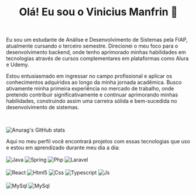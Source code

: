 <!-- Título -->
<h1 align="center">Olá! Eu sou o Vinicius Manfrin 👋</h1>
<br>
<p>Eu sou um estudante de Análise e Desenvolvimento de Sistemas pela FIAP, atualmente cursando o
terceiro semestre. Direcionei o meu foco para o desenvolvimento backend, onde tenho aprimorado
minhas habilidades em tecnologias através de cursos complementares em plataformas como Alura e
Udemy.

Estou entusiasmado em ingressar no campo profissional e aplicar os conhecimentos adquiridos ao
longo da minha jornada acadêmica. Busco ativamente minha primeira experiência no mercado de
trabalho, onde pretendo contribuir significativamente e continuar aprimorando minhas habilidades,
construindo assim uma carreira sólida e bem-sucedida no desenvolvimento de sistemas.</p>
<br>

![Anurag's GitHub stats](https://github-readme-stats.vercel.app/api?username=vinimanfrin&show_icons=true&theme=transparent)

<p>Aqui no meu perfil você encontrará projetos com essas tecnologias que uso e estou em aprendizado durante meu dia a dia:</p>
<div style="display: inline_block">
  <img align="center" alt="Java" src="https://img.shields.io/badge/Java-ED8B00?style=for-the-badge&logo=openjdk&logoColor=white" />
  <img align="center" alt="Spring" src="https://img.shields.io/badge/Spring-6DB33F?style=for-the-badge&logo=spring&logoColor=white" />
  <img align="center" alt="Php" src="https://img.shields.io/badge/PHP-777BB4?style=for-the-badge&logo=php&logoColor=white" />
  <img align="center" alt="Laravel" src="https://img.shields.io/badge/Laravel-FF2D20?style=for-the-badge&logo=laravel&logoColor=white" />
</div>
<br/>
<div style="display: inline_block">
  <img align="center" alt="React" src="https://img.shields.io/badge/React-20232A?style=for-the-badge&logo=react&logoColor=61DAFB" />
  <img align="center" alt="Html5" src="https://img.shields.io/badge/HTML5-E34F26?style=for-the-badge&logo=html5&logoColor=white" />
  <img align="center" alt="Css" src="https://img.shields.io/badge/CSS3-1572B6?style=for-the-badge&logo=css3&logoColor=white" />
  <img align="center" alt="Typescript" src="https://img.shields.io/badge/TypeScript-007ACC?style=for-the-badge&logo=typescript&logoColor=white" />
  <img align="center" alt="Js" src="https://img.shields.io/badge/JavaScript-F7DF1E?style=for-the-badge&logo=javascript&logoColor=black" />
</div>
</br>
<div style="display: inline_block">
  <img align="center" alt="MySql" src="https://img.shields.io/badge/MySQL-00000F?style=for-the-badge&logo=mysql&logoColor=white" />
  <img align="center" alt="MySql" src="https://img.shields.io/badge/PostgreSQL-316192?style=for-the-badge&logo=postgresql&logoColor=white" />
</div>

